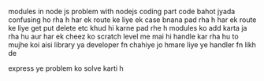  modules in node js
 problem with nodejs coding part
 code bahot jyada confusing ho rha h 
 har ek route ke liye ek case bnana pad rha h
 har ek route ke liye get put delete etc khud hi karne pad rhe h
 modules ko add karta ja rha hu aur har ek cheez ko scratch level me mai hi handle kar rha hu
 to mujhe koi aisi library ya developer fn chahiye jo hmare liye ye handler fn likh de

 express ye problem ko solve karti h
 